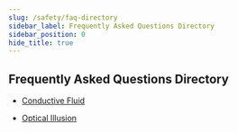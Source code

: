 ```yaml
---
slug: /safety/faq-directory
sidebar_label: Frequently Asked Questions Directory
sidebar_position: 0
hide_title: true
---
```


## Frequently Asked Questions Directory
<!---常见问题目录--->
* [Conductive Fluid](/safety/conductive-liquid)
<!---导电液安全--->
* [Optical Illusion](/safety/optical-illusion)
<!---光幻视--->